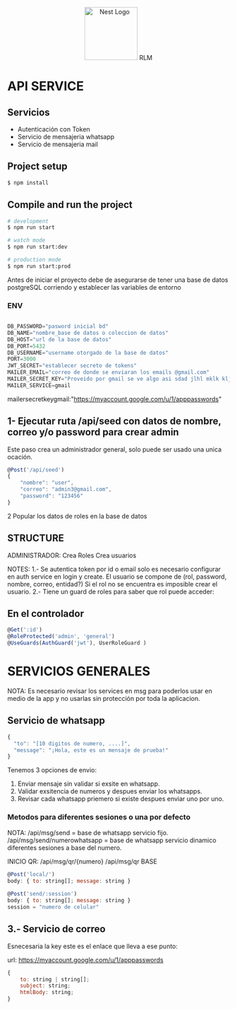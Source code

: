 <p align="center">
  <a href="http://nestjs.com/" target="blank"><img src="https://nestjs.com/img/logo-small.svg" width="120" alt="Nest Logo" /></a> RLM
</p>

# API SERVICE

## Servicios

* Autenticación con Token
* Servicio de mensajeria whatsapp
* Servicio de mensajeria mail

## Project setup

```bash
$ npm install
```

## Compile and run the project

```bash
# development
$ npm run start

# watch mode
$ npm run start:dev

# production mode
$ npm run start:prod
```

Antes de iniciar el proyecto debe de asegurarse de tener una base de datos postgreSQL corriendo y establecer las variables de entorno

### ENV

```javascript

DB_PASSWORD="pasword inicial bd"
DB_NAME="nombre_base de datos o coleccion de datos"
DB_HOST="url de la base de datos"
DB_PORT=5432
DB_USERNAME="username otorgado de la base de datos"
PORT=3000
JWT_SECRET="establecer secreto de tokens"
MAILER_EMAIL="correo de donde se enviaran los emails @gmail.com"
MAILER_SECRET_KEY="Proveido por gmail se ve algo asi sdad jlhl mklk kljd"
MAILER_SERVICE=gmail
```

mailersecretkeygmail:"https://myaccount.google.com/u/1/apppasswords"

## 1- Ejecutar ruta /api/seed con datos de nombre, correo y/o password para crear admin

Este paso crea un administrador general, solo puede ser usado una unica ocación.

```javascript
@Post('/api/seed')
{
    "nombre": "user",
    "correo": "admin3@gmail.com",
    "password": "123456"
}
```

2 Popular los datos de roles en la base de datos

## STRUCTURE

ADMINISTRADOR:
Crea Roles
Crea usuarios
  
NOTES:
1.- Se autentica token por id o email solo es necesario configurar en auth service en login y create.
  El usuario se compone de (rol, password, nombre, correo, entidad?)
  Si el rol no se encuentra es imposible crear el usuario.
2.- Tiene un guard de roles para saber que rol puede acceder:

## En el controlador

```javascript
@Get(':id')
@RoleProtected('admin', 'general')
@UseGuards(AuthGuard('jwt'), UserRoleGuard )
```

# SERVICIOS GENERALES

NOTA: Es necesario revisar los services en msg para poderlos usar en medio de la app y no usarlas sin protección por toda la aplicacion.

## Servicio de whatsapp

```javascript
{
  "to": "[10 digitos de numero, ....]", 
  "message": "¡Hola, este es un mensaje de prueba!"
}
```

Tenemos 3 opciones de envio:

1. Enviar mensaje sin validar si exsite en whatsapp.
2. Validar exsitencia de numeros y despues enviar los whatsapps.
3. Revisar cada whatsapp priemero si existe despues enviar uno por uno.

### Metodos para diferentes sesiones o una por defecto

NOTA:
/api/msg/send = base de whatsapp servicio fijo.
/api/msg/send/numerowhatsapp = base de whatsapp servicio dinamico diferentes sesiones a base del numero.

INICIO QR:
/api/msg/qr/{numero}
/api/msg/qr BASE

```javascript
@Post('local/')
body: { to: string[]; message: string }
  
@Post('send/:session')
body: { to: string[]; message: string }
session = "numero de celular"
```

## 3.- Servicio de correo

Esnecesaria la key este es el enlace que lleva a ese punto:

url: https://myaccount.google.com/u/1/apppasswords

```javascript
{
    to: string | string[];
    subject: string;
    htmlBody: string;
}
```
